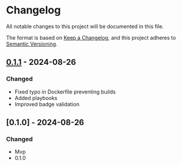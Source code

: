 # Changelog

All notable changes to this project will be documented in this file.

The format is based on [Keep a Changelog](https://keepachangelog.com/en/1.0.0/),
and this project adheres to [Semantic Versioning](https://semver.org/spec/v2.0.0.html).

## [0.1.1] - 2024-08-26

### Changed

- Fixed typo in Dockerfile preventing builds
- Added playbooks
- Improved badge validation

## [0.1.0] - 2024-08-26

### Changed

- Mvp
- 0.1.0

[0.1.1]: https://github.com/ngerakines/badgeblue/compare/0.1.0..0.1.1

<!-- generated by git-cliff -->
